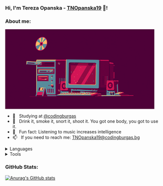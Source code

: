 ### Hi, I'm Tereza Opanska - [TNOpanska19](https://github.com/TNOpanska19/) 👋!

### About me:

<img align="center" alt="arson.gif" src="Images/arson.gif" />

- 🗼 &nbsp; Studying at [@codingburgas](https://github.com/codingburgas)
- 🎲 &nbsp; Drink it, smoke it, snort it, shoot it. You got one body, you got to use it.
- 🎵 &nbsp; Fun fact: Listening to music increases intelligence
- 📫 &nbsp; If you need to reach me: TNOpanska19@codingburgas.bg

<details>
  <summary>Languages</summary>

</details>

<details>
  <summary>Tools</summary>

</details>

### GitHub Stats:

[![Anurag's GitHub stats](https://github-readme-stats.vercel.app/api?username=TNOpanska19&count_private=true&show_icons=true&theme=omni)](https://github.com/anuraghazra/github-readme-stats)
